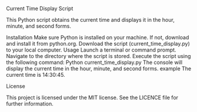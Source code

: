 Current Time Display Script

This Python script obtains the current time and displays it in the hour, minute, and second forms.


Installation
Make sure Python is installed on your machine. If not, download and install it from python.org.
Download the script (current_time_display.py) to your local computer.
Usage
Launch a terminal or command prompt.
Navigate to the directory where the script is stored.
Execute the script using the following command:
Python current_time_display.py
The console will display the current time in the hour, minute, and second forms.
example
The current time is 14:30:45.

License

This project is licensed under the MIT license. See the LICENCE file for further information.

